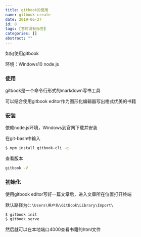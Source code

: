 ```yaml
---
title: gitbook的使用
name: gitbook-create
date: 2019-06-27
id: 0
tags: [暂时没有标签]
categories: []
abstract: ""
---
```



如何使用gitbook

环境：Windows10 node.js

<!--more-->

### 使用

gitbook是一个命令行形式的markdown写书工具

可以结合使用gitbook editor作为图形化编辑器写出格式优美的书籍

### 安装

依赖node.js环境，Windows到官网下载并安装

在git-bash中输入

```sh
$ npm install gitbook-cli -g
```

查看版本

```sh
gitbook -V
```

### 初始化

使用gitbook editor写好一篇文章后，进入文章所在位置打开终端

默认路径为`C:\Users\用户名\GitBook\Library\Import\`

```sh
$ gitbook init
$ gitbook serve
```

然后就可以在本地端口4000查看书籍的html文件